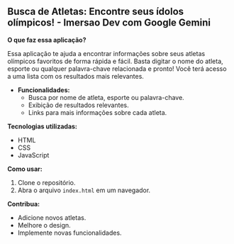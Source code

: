 ## Busca de Atletas: Encontre seus ídolos olímpicos! - Imersao Dev com Google Gemini

**O que faz essa aplicação?**

Essa aplicação te ajuda a encontrar informações sobre seus atletas olímpicos favoritos de forma rápida e fácil. Basta digitar o nome do atleta, esporte ou qualquer palavra-chave relacionada e pronto! Você terá acesso a uma lista com os resultados mais relevantes.

* **Funcionalidades:**
    * Busca por nome de atleta, esporte ou palavra-chave.
    * Exibição de resultados relevantes.
    * Links para mais informações sobre cada atleta.

**Tecnologias utilizadas:**
* HTML
* CSS
* JavaScript

**Como usar:**
1. Clone o repositório.
2. Abra o arquivo `index.html` em um navegador.

**Contribua:**
* Adicione novos atletas.
* Melhore o design.
* Implemente novas funcionalidades.
